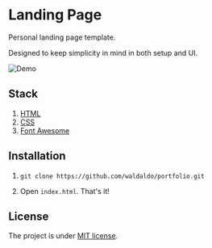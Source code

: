 # Landing Page

Personal landing page template.

Designed to keep simplicity in mind in both setup and UI.

![Demo](https://systempeaker.com/wp-content/uploads/2021/10/windows_hello_hero_2-3173069.jpg)

## Stack

1. [HTML](https://developer.mozilla.org/en-US/docs/Web/HTML)
2. [CSS](https://developer.mozilla.org/en-US/docs/Web/CSS)
3. [Font Awesome](https://fontawesome.com/)
 
## Installation

1. `git clone https://github.com/waldaldo/portfolio.git`

2. Open `index.html`. That's it!

## License

The project is under [MIT license](https://choosealicense.com/licenses/mit/).
